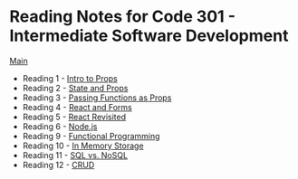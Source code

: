 # Reading Notes for Code 301 - Intermediate Software Development

[Main](README.md)

* Reading 1 - [Intro to Props](301/class1.md)
* Reading 2 - [State and Props](301/class2.md)
* Reading 3 - [Passing Functions as Props](301/class3.md)
* Reading 4 - [React and Forms](301/class4.md)
* Reading 5 - [React Revisited](301/class5.md)
* Reading 6 - [Node.js](301/class6.md)
* Reading 9 - [Functional Programming](301/class9.md)
* Reading 10 - [In Memory Storage](301/class10.md)
* Reading 11 - [SQL vs. NoSQL](301/class11.md)
* Reading 12 - [CRUD](301/class12.md)
